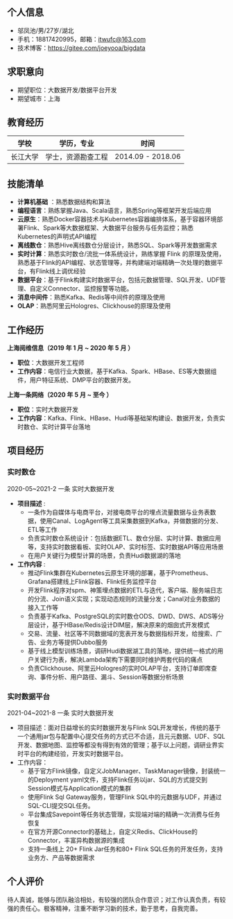 ## 个人信息

- 邬凤池/男/27岁/湖北
- 手机：18817420995，邮箱：itwufc@163.com
- 技术博客：https://gitee.com/joeyooa/bigdata

## 求职意向

- 期望职位：大数据开发/数据平台开发
- 期望城市：上海

## 教育经历

| 学校     | 学历，专业         | 时间              |
| -------- | ------------------ | ----------------- |
| 长江大学 | 学士，资源勘查工程 | 2014.09 - 2018.06 |


## 技能清单

- **计算机基础** ：熟悉数据结构和算法
- **编程语言**：熟练掌握Java、Scala语言，熟悉Spring等框架开发后端应用
- **云原生**：熟悉Docker容器技术与Kubernetes容器编排体系，基于容器环境部署Flink、Spark等大数据框架、大数据平台服务与任务监控；熟悉Kubernetes的声明式API编程
- **离线数仓**：熟悉Hive离线数仓分层设计，熟悉SQL、Spark等开发数据需求
- **实时计算**：熟悉实时数仓/流批一体系统设计，熟练掌握 Flink 的原理及使用，熟悉基于Flink的API编程、状态管理等，并构建端对端精确一次处理的数据平台，有Flink线上调优经验
- **数据平台**：基于Flink构建实时数据平台，包括元数据管理、SQL开发、UDF管理、自定义Connector、监控报警等功能。
- **消息中间件**：熟悉Kafka、Redis等中间件的原理及使用
- **OLAP**：熟悉阿里云Hologres、Clickhouse的原理及使用

## 工作经历

**上海阅维信息（2019 年 1 月 ~ 2020 年 5 月 ）**

- **职位**：大数据开发工程师
- **工作内容**：电信行业大数据，基于Kafka、Spark、HBase、ES等大数据组件，用户特征系统、DMP平台的数据开发。

**上海一条网络（2020 年 5 月 ~ 至今 ）**

- **职位**：实时大数据开发
- **工作内容**：Kafka、Flink、HBase、Hudi等基础架构建设、数据开发，负责实时数仓、实时计算平台落地

## 项目经历 

### 实时数仓

2020-05~2021-2  一条  实时大数据开发

- **项目描述** : 
  - 一条作为自媒体与电商平台，对接电商平台的埋点流量数据与业务表数据，使用Canal、LogAgent等工具采集数据到Kafka，并做数据的分发、ETL等工作
  - 负责实时数仓系统设计：包括数据ETL、数仓分层、实时计算、数据应用等，支持实时数据看板、实时OLAP、实时标签、实时数据API等应用场景
  - 在用户关键行为模型计算的场景，负责Hudi数据湖的落地
- **工作内容** :
  - 推动Flink集群在Kubernetes云原生环境的部署，基于Prometheus、Grafana搭建线上Flink容器、Flink任务监控平台
  - 开发Flink程序对spm、神策埋点数据的ETL与迭代，客户端、服务端日志的分流、Join语义实现；实现动态规则的流量分发；Canal对业务数据的接入工作等
  - 负责基于Kafka、PostgreSQL的实时数仓ODS、DWD、DWS、ADS等分层设计，基于HBase/Redis设计DIM层，解决原来的烟囱式开发模式
  - 交易、流量、社区等不同数据域的宽表开发与数据指标开发，给搜索、广告、业务方等提供Dubbo服务
  - 基于线上模型训练场景，调研Hudi数据湖工具的落地，提供统一格式的用户关键行为表，解决Lambda架构下需要同时维护两套代码的痛点
  - 负责Clickhouse、阿里云Hologres的实时OLAP平台，支持订单即席查询、事件分析、用户路径、漏斗、Session等数据分析场景

### 实时数据平台

2021-04~2021-8  一条  实时大数据开发

- 项目描述：面对日益增长的实时数据开发与Flink SQL开发增长，传统的基于一个通用jar包与配置中心提交任务的方式已不合适，且元元数据、UDF、SQL开发、数据地图、监控等都没有得到有效的管理；基于以上问题，调研业界实时平台的构建经验，开发实时数据平台。
- 工作内容：
  - 基于官方Flink镜像，自定义JobManager、TaskManager镜像，封装统一的Deployment yaml文件，支持Flink任务以jar、SQL的方式提交到Session模式与Application模式的集群
  - 使用Flink Sql Gateway服务，管理Flink SQL中的元数据与UDF，并通过SQL-CLI提交SQL任务。
  - 平台集成Savepoint等任务状态管理，实现端对端的精确一次消费与任务恢复
  - 在官方开源Connector的基础上，自定义Redis、ClickHouse的Connector，丰富异构数据源的集成
  - 支持一条线上 20+ Flink Jar任务和80+ Flink SQL任务的开发任务，支持业务方、产品等数据需求

## 个人评价

待人真诚，能够与团队融洽相处，有较强的团队合作意识；对工作认真负责，有较强的责任心。极客精神，注重不断学习新的技术，勤于思考，自我完善。

<div style="page-break-after: always;"></div>